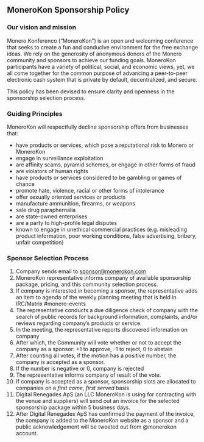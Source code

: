 ## MoneroKon Sponsorship Policy

### Our vision and mission

Monero Konferenco (“MoneroKon”) is an open and welcoming conference that seeks to create a fun and conducive environment for the free exchange ideas. We rely on the generosity of anonymous donors of the Monero community and sponsors to achieve our funding goals. MoneroKon participants have a variety of political, social, and economic views, yet, we all come together for the common purpose of advancing a peer-to-peer electronic cash system that is private by default, decentralized, and secure.

This policy has been devised to ensure clarity and openness in the sponsorship selection process. 

### Guiding Principles

MoneroKon will respectfully decline sponsorship offers from businesses that:

- have products or services, which pose a reputational risk to Monero or MoneroKon
- engage in surveillance exploitation
- are affinity scams, pyramid schemes, or engage in other forms of fraud
- are violators of human rights
- have products or services considered to be gambling or games of chance
- promote hate, violence, racial or other forms of intolerance
- offer sexually oriented services or products
- manufacture ammunition, firearms, or weapons
- sale drug paraphernalia
- are state-owned enterprises
- are a party to high-profile legal disputes
- known to engage in unethical commercial practices (e.g. misleading product information, poor working conditions, false advertising, bribery, unfair competition)

### Sponsor Selection Process

1. Company sends email to sponsor@monerokon.com
2. MoneroKon representative informs company of available sponsorship package, pricing, and this community selection process.
3. If company is interested in becoming a sponsor, the representative adds an item to agenda of the weekly planning meeting that is held in IRC/Matrix #monero-events
4. The representative conducts a due diligence check of company with the search of public records for background information, complaints, and/or reviews regarding company’s products or service.
5. In the meeting, the representative reports discovered information on company
6. After which, the Community will vote whether or not to accept the company as a sponsor: +1 to approve, -1 to reject, 0 to abstain
7. After counting all votes, if the motion has a positive number, the company is accepted as a sponsor.
8. If the number is negative or 0, company is rejected
9. The representative informs company of result of the vote.
10. If company is accepted as a sponsor, sponsorship slots are allocated to companies on a _first come, first served_ basis
11. Digital Renegades ApS (an LLC MoneroKon is using for contracting with the venue and suppliers) will send out an invoice for the selected sponsorship package within 5 business days.
12. After Digital Renegades ApS has confirmed the payment of the invoice, the company is added to the MoneroKon website as a sponsor and a public acknowledgement will be tweeted out from @monerokon account.

